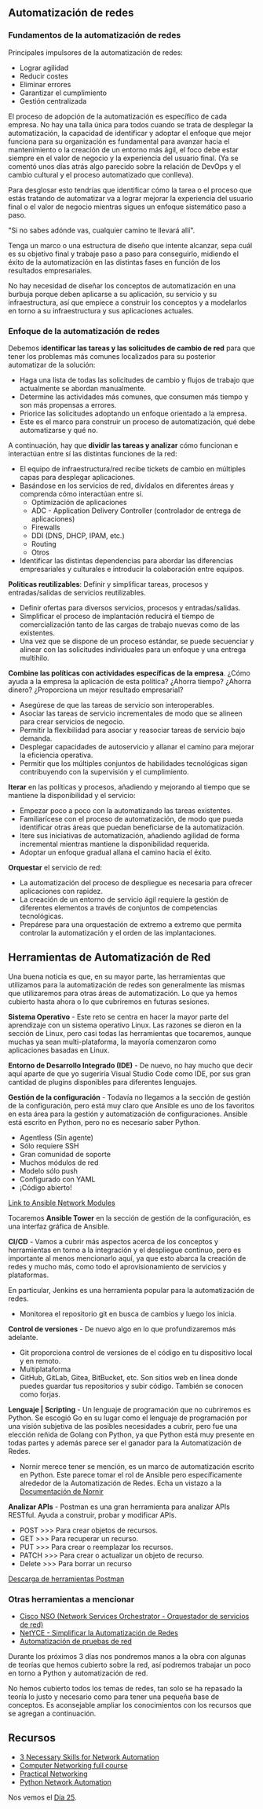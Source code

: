## Automatización de redes

### Fundamentos de la automatización de redes

Principales impulsores de la automatización de redes:

- Lograr agilidad
- Reducir costes
- Eliminar errores
- Garantizar el cumplimiento
- Gestión centralizada

El proceso de adopción de la automatización es específico de cada empresa. No hay una talla única para todos cuando se trata de desplegar la automatización, la capacidad de identificar y adoptar el enfoque que mejor funciona para su organización es fundamental para avanzar hacia el mantenimiento o la creación de un entorno más ágil, el foco debe estar siempre en el valor de negocio y la experiencia del usuario final. (Ya se comentó unos días atrás algo parecido sobre la relación de DevOps y el cambio cultural y el proceso automatizado que conlleva).

Para desglosar esto tendrías que identificar cómo la tarea o el proceso que estás tratando de automatizar va a lograr mejorar la experiencia del usuario final o el valor de negocio mientras sigues un enfoque sistemático paso a paso.

"Si no sabes adónde vas, cualquier camino te llevará allí".

Tenga un marco o una estructura de diseño que intente alcanzar, sepa cuál es su objetivo final y trabaje paso a paso para conseguirlo, midiendo el éxito de la automatización en las distintas fases en función de los resultados empresariales.

No hay necesidad de diseñar los conceptos de automatización en una burbuja porque deben aplicarse a su aplicación, su servicio y su infraestructura, así que empiece a construir los conceptos y a modelarlos en torno a su infraestructura y sus aplicaciones actuales.

### Enfoque de la automatización de redes

Debemos **identificar las tareas y las solicitudes de cambio de red** para que tener los problemas más comunes localizados para su posterior automatizar de la solución:

- Haga una lista de todas las solicitudes de cambio y flujos de trabajo que actualmente se abordan manualmente.
- Determine las actividades más comunes, que consumen más tiempo y son más propensas a errores.
- Priorice las solicitudes adoptando un enfoque orientado a la empresa.
- Este es el marco para construir un proceso de automatización, qué debe automatizarse y qué no.

A continuación, hay que **dividir las tareas y analizar** cómo funcionan e interactúan entre sí las distintas funciones de la red:

- El equipo de infraestructura/red recibe tickets de cambio en múltiples capas para desplegar aplicaciones.
- Basándose en los servicios de red, divídalos en diferentes áreas y comprenda cómo interactúan entre sí.
  - Optimización de aplicaciones
  - ADC - Application Delivery Controller (controlador de entrega de aplicaciones)
  - Firewalls
  - DDI (DNS, DHCP, IPAM, etc.)
  - Routing
  - Otros
- Identificar las distintas dependencias para abordar las diferencias empresariales y culturales e introducir la colaboración entre equipos.

**Políticas reutilizables**: Definir y simplificar tareas, procesos y entradas/salidas de servicios reutilizables.

- Definir ofertas para diversos servicios, procesos y entradas/salidas.
- Simplificar el proceso de implantación reducirá el tiempo de comercialización tanto de las cargas de trabajo nuevas como de las existentes.
- Una vez que se dispone de un proceso estándar, se puede secuenciar y alinear con las solicitudes individuales para un enfoque y una entrega multihilo.

**Combine las políticas con actividades específicas de la empresa**. ¿Cómo ayuda a la empresa la aplicación de esta política? ¿Ahorra tiempo? ¿Ahorra dinero? ¿Proporciona un mejor resultado empresarial?

- Asegúrese de que las tareas de servicio son interoperables.
- Asociar las tareas de servicio incrementales de modo que se alineen para crear servicios de negocio.
- Permitir la flexibilidad para asociar y reasociar tareas de servicio bajo demanda.
- Desplegar capacidades de autoservicio y allanar el camino para mejorar la eficiencia operativa.
- Permitir que los múltiples conjuntos de habilidades tecnológicas sigan contribuyendo con la supervisión y el cumplimiento.

**Iterar** en las políticas y procesos, añadiendo y mejorando al tiempo que se mantiene la disponibilidad y el servicio:

- Empezar poco a poco con la automatizando las tareas existentes.
- Familiarícese con el proceso de automatización, de modo que pueda identificar otras áreas que puedan beneficiarse de la automatización.
- Itere sus iniciativas de automatización, añadiendo agilidad de forma incremental mientras mantiene la disponibilidad requerida.
- Adoptar un enfoque gradual allana el camino hacia el éxito.

**Orquestar** el servicio de red:

- La automatización del proceso de despliegue es necesaria para ofrecer aplicaciones con rapidez.
- La creación de un entorno de servicio ágil requiere la gestión de diferentes elementos a través de conjuntos de competencias tecnológicas.
- Prepárese para una orquestación de extremo a extremo que permita controlar la automatización y el orden de las implantaciones.

## Herramientas de Automatización de Red

Una buena noticia es que, en su mayor parte, las herramientas que utilizamos para la automatización de redes son generalmente las mismas que utilizaremos para otras áreas de automatización. Lo que ya hemos cubierto hasta ahora o lo que cubriremos en futuras sesiones.

**Sistema Operativo** - Este reto se centra en hacer la mayor parte del aprendizaje con un sistema operativo Linux. Las razones se dieron en la sección de Linux, pero casi todas las herramientas que tocaremos, aunque muchas ya sean multi-plataforma, la mayoría comenzaron como aplicaciones basadas en Linux.

**Entorno de Desarrollo Integrado (IDE)** - De nuevo, no hay mucho que decir aquí aparte de que yo sugeriría Visual Studio Code como IDE, por sus gran cantidad de plugins disponibles para diferentes lenguajes.

**Gestión de la configuración** - Todavía no llegamos a la sección de gestión de la configuración, pero está muy claro que Ansible es uno de los favoritos en esta área para la gestión y automatización de configuraciones. Ansible está escrito en Python, pero no es necesario saber Python.

- Agentless (Sin agente)
- Sólo requiere SSH
- Gran comunidad de soporte
- Muchos módulos de red
- Modelo sólo push
- Configurado con YAML
- ¡Código abierto!

[Link to Ansible Network Modules](https://docs.ansible.com/ansible/2.9/modules/list_of_network_modules.html)

Tocaremos **Ansible Tower** en la sección de gestión de la configuración, es una interfaz gráfica de Ansible.

**CI/CD** - Vamos a cubrir más aspectos acerca de los conceptos y herramientas en torno a la integración y el despliegue continuo, pero es importante al menos mencionarlo aquí, ya que esto abarca la creación de redes y mucho más, como todo el aprovisionamiento de servicios y plataformas.

En particular, Jenkins es una herramienta popular para la automatización de redes.

- Monitorea el repositorio git en busca de cambios y luego los inicia.

**Control de versiones** - De nuevo algo en lo que profundizaremos más adelante.

- Git proporciona control de versiones de el código en tu dispositivo local y en remoto. 
- Multiplataforma
- GitHub, GitLab, Gitea, BitBucket, etc. Son sitios web en línea donde puedes guardar tus repositorios y subir código. También se conocen como forjas.

**Lenguaje | Scripting** - Un lenguaje de programación que no cubriremos es Python. Se escogió Go en su lugar como el lenguaje de programación por una visión subjetiva de las posibles necesidades a cubrir, pero fue una elección reñida de Golang con Python, ya que Python está muy presente en todas partes y además parece ser el ganador para la Automatización de Redes.

- Nornir merece tener se mención, es un marco de automatización escrito en Python. Este parece tomar el rol de Ansible pero específicamente alrededor de la Automatización de Redes. Echa  un vistazo a la [Documentación de Nornir](https://nornir.readthedocs.io/en/latest/)

**Analizar APIs** - Postman es una gran herramienta para analizar APIs RESTful. Ayuda a construir, probar y modificar APIs.

- POST >>> Para crear objetos de recursos.
- GET >>> Para recuperar un recurso.
- PUT >>> Para crear o reemplazar los recursos.
- PATCH >>> Para crear o actualizar un objeto de recurso.
- Delete >>> Para borrar un recurso

[Descarga de herramientas Postman](https://www.postman.com/downloads/)

### Otras herramientas a mencionar

- [Cisco NSO (Network Services Orchestrator - Orquestador de servicios de red)](https://www.cisco.com/c/en/us/products/cloud-systems-management/network-services-orchestrator/index.html)
- [NetYCE - Simplificar la Automatización de Redes](https://netyce.com/)
- [Automatización de pruebas de red](https://pubhub.devnetcloud.com/media/genie-feature-browser/docs/#/)

Durante los próximos 3 días nos pondremos manos a la obra con algunas de teorías que hemos cubierto sobre la red, así podremos trabajar un poco en torno a Python y automatización de red.

No hemos cubierto todos los temas de redes, tan solo se ha repasado la teoría lo justo y necesario como para tener una pequeña base de conceptos. Es aconsejable ampliar los conocimientos con los recursos que se agregan a continuación.

## Recursos

- [3 Necessary Skills for Network Automation](https://www.youtube.com/watch?v=KhiJ7Fu9kKA&list=WL&index=122&t=89s)
- [Computer Networking full course](https://www.youtube.com/watch?v=IPvYjXCsTg8)
- [Practical Networking](http://www.practicalnetworking.net/)
- [Python Network Automation](https://www.youtube.com/watch?v=xKPzLplPECU&list=WL&index=126)

Nos vemos el [Día 25](day25.md).
